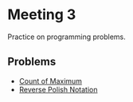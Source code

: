 # Meeting 3
Practice on programming problems.

## Problems
* [Count of Maximum](https://www.codechef.com/problems/MAXCOUNT)
* [Reverse Polish Notation](https://www.codechef.com/problems/ONP)
